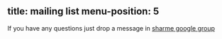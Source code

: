 title: mailing list
menu-position: 5
---

If you have any questions just drop a message in
[sharme google group](http://groups.google.com/group/sharme)
